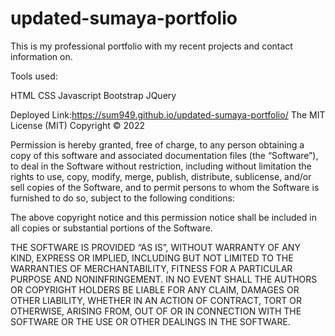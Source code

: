 # updated-sumaya-portfolio
This is my professional portfolio with my recent projects and contact information on.

Tools used:

HTML CSS Javascript Bootstrap JQuery




Deployed Link:https://sum949.github.io/updated-sumaya-portfolio/
The MIT License (MIT) Copyright © 2022

Permission is hereby granted, free of charge, 
to any person obtaining a copy of this software and associated documentation files (the “Software”),
 to deal in the Software without restriction, including without limitation the rights to use, copy,
  modify, merge, publish, distribute, sublicense, and/or sell copies of the Software, 
  and to permit persons to whom the Software is furnished to do so, subject to the following conditions:

The above copyright notice and this permission notice shall be included in all copies or substantial portions of the Software.

THE SOFTWARE IS PROVIDED “AS IS”, WITHOUT WARRANTY OF ANY KIND, EXPRESS OR IMPLIED,
 INCLUDING BUT NOT LIMITED TO THE WARRANTIES OF MERCHANTABILITY, FITNESS FOR A PARTICULAR PURPOSE AND NONINFRINGEMENT. 
 IN NO EVENT SHALL THE AUTHORS OR COPYRIGHT HOLDERS BE LIABLE FOR ANY CLAIM, DAMAGES OR OTHER LIABILITY, WHETHER IN AN ACTION OF CONTRACT, 
 TORT OR OTHERWISE, ARISING FROM, OUT OF OR IN CONNECTION WITH THE SOFTWARE OR THE USE OR OTHER DEALINGS IN THE SOFTWARE.
